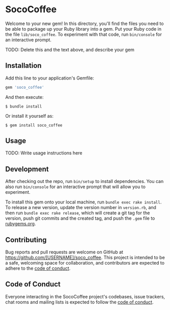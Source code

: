 # SocoCoffee

Welcome to your new gem! In this directory, you'll find the files you need to be able to package up your Ruby library into a gem. Put your Ruby code in the file `lib/soco_coffee`. To experiment with that code, run `bin/console` for an interactive prompt.

TODO: Delete this and the text above, and describe your gem

## Installation

Add this line to your application's Gemfile:

```ruby
gem 'soco_coffee'
```

And then execute:

    $ bundle install

Or install it yourself as:

    $ gem install soco_coffee

## Usage

TODO: Write usage instructions here

## Development

After checking out the repo, run `bin/setup` to install dependencies. You can also run `bin/console` for an interactive prompt that will allow you to experiment.

To install this gem onto your local machine, run `bundle exec rake install`. To release a new version, update the version number in `version.rb`, and then run `bundle exec rake release`, which will create a git tag for the version, push git commits and the created tag, and push the `.gem` file to [rubygems.org](https://rubygems.org).

## Contributing

Bug reports and pull requests are welcome on GitHub at https://github.com/[USERNAME]/soco_coffee. This project is intended to be a safe, welcoming space for collaboration, and contributors are expected to adhere to the [code of conduct](https://github.com/[USERNAME]/soco_coffee/blob/master/CODE_OF_CONDUCT.md).

## Code of Conduct

Everyone interacting in the SocoCoffee project's codebases, issue trackers, chat rooms and mailing lists is expected to follow the [code of conduct](https://github.com/[USERNAME]/soco_coffee/blob/master/CODE_OF_CONDUCT.md).

